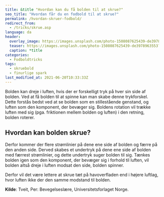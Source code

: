 ```yaml
---
title: &title "Hvordan kan du få bolden til at skrue?"
seo_title: "Hvordan får du en fodbold til at skrue?"
permalink: /hvordan-skruer-fodbold/
redirect_from:
  - /tricks/skrue.asp
language: da
header:
  overlay_image: https://images.unsplash.com/photo-1508087625439-de3978963553?ixlib=rb-1.2.1&ixid=MnwxMjA3fDB8MHxwaG90by1wYWdlfHx8fGVufDB8fHx8&auto=format&fit=crop&w=1900&q=5
  teaser: https://images.unsplash.com/photo-1508087625439-de3978963553?ixlib=rb-1.2.1&ixid=MnwxMjA3fDB8MHxwaG90by1wYWdlfHx8fGVufDB8fHx8&auto=format&fit=crop&w=400&q=5
  caption: *title
categories:
  - Fodboldtricks
tags:
  - skruebold
  - finurlige spark
last_modified_at: 2021-06-20T10:33:33Z
---
```


Bolden kan dreje i luften, hvis der er forskelligt tryk på hver sin side af bolden. Ved at få bolden til at spinne kan man skabe denne trykforskel. Dette forstås bedst ved at se bolden som en stillestående genstand, og luften som den komponent, der bevæger sig. Boldens rotation vil trække luften med sig (pga. friktionen mellem bolden og luften) i den retning, bolden roterer.

## Hvordan kan bolden skrue?

Derfor kommer der flere strømlinier på dene ene side af bolden og færre på den anden side. Derved skabes et undertryk på dene ene side af bolden med færrest strømlinier, og dette undertryk suger bolden til sig. Tænkes bolden igen som den komponent, der bevæger sig i forhold til luften, vil bolden altså dreje i luften modsat den side, bolden spinner.

Derfor vil det være lettere at skrue tæt på havoverfladen end i højere luftlag, hvor luften ikke der den samme modstand til bolden.

**Kilde**: Tveit, Per: Bevegelseslære, Universitetsforlaget Norge.
